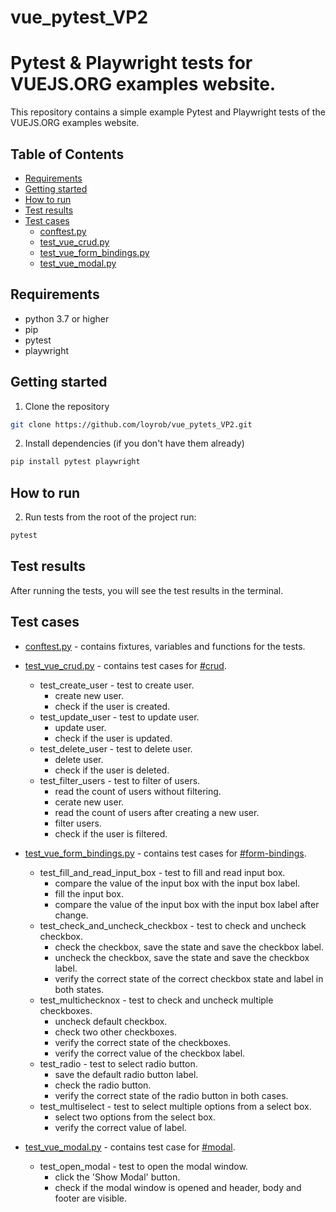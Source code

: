 # vue_pytest_VP2
Pytest & Playwright tests for VUEJS.ORG examples website.
=========================================================

This repository contains a simple example Pytest and Playwright tests of the VUEJS.ORG examples website.

## Table of Contents
- [Requirements](#requirements)
- [Getting started](#getting-started)
- [How to run](#how-to-run)
- [Test results](#test-results)
- [Test cases](#test-cases)
  - [conftest.py](#conftestpy)
  - [test_vue_crud.py](#test_vue_crudpy)
  - [test_vue_form_bindings.py](#test_vue_form_bindingspy)
  - [test_vue_modal.py](#test_vue_modalpy)

## Requirements
- python 3.7 or higher
- pip
- pytest
- playwright

## Getting started
1. Clone the repository
```bash
git clone https://github.com/loyrob/vue_pytets_VP2.git
```
2. Install dependencies (if you don't have them already)
```bash
pip install pytest playwright
```

## How to run

2. Run tests
from the root of the project run:
```bash
pytest
```

## Test results
After running the tests, you will see the test results in the terminal.

## Test cases
- [conftest.py](tests/conftest.py) - contains fixtures, variables and functions for the tests.

- [test_vue_crud.py](tests/test_vue_crud.py) - contains test cases for [#crud](https://vuejs.org/examples/#crud).
  - test_create_user - test to create user.
    - create new user.
    - check if the user is created.
  - test_update_user - test to update user.
    - update user.
    - check if the user is updated.
  - test_delete_user - test to delete user.
    - delete user.
    - check if the user is deleted.
  - test_filter_users - test to filter of users.
    - read the count of users without filtering.
    - cerate new user.
    - read the count of users after creating a new user.
    - filter users.
    - check if the user is filtered.
    
- [test_vue_form_bindings.py](tests/test_vue_form_bindings.py) - contains test cases for [#form-bindings](https://vuejs.org/examples/#form-bindings).
  - test_fill_and_read_input_box - test to fill and read input box.
    - compare the value of the input box with the input box label.
    - fill the input box.
    - compare the value of the input box with the input box label after change.
  - test_check_and_uncheck_checkbox - test to check and uncheck checkbox.
    - check the checkbox, save the state and save the checkbox label. 
    - uncheck the checkbox, save the state and save the checkbox label.
    - verify the correct state of the correct checkbox state and label in both states.
  - test_multichecknox - test to check and uncheck multiple checkboxes.
    - uncheck default checkbox.
    - check two other checkboxes.
    - verify the correct state of the checkboxes.
    - verify the correct value of the checkbox label.
  - test_radio - test to select radio button.
    - save the default radio button label.
    - check the radio button.
    - verify the correct state of the radio button in both cases.
  - test_multiselect - test to select multiple options from a select box.
    - select two options from the select box.
    - verify the correct value of label.
  
- [test_vue_modal.py](tests/test_vue_modal.py) - contains test case for [#modal](https://vuejs.org/examples/#modal).
  - test_open_modal - test to open the modal window.
    - click the 'Show Modal' button. 
    - check if the modal window is opened and header, body and footer are visible.

 


